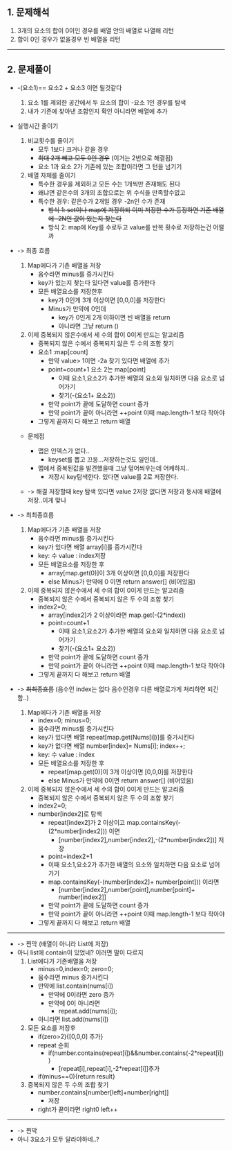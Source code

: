 ## 1. 문제해석
1. 3개의 요소의 합이 0이인 경우를 배열 안의 배열로 나열해 리턴
2. 합이 0인 경우가 없을경우 빈 배열을 리턴

---

## 2. 문제풀이
- -(요소1)== 요소2 + 요소3 이면 될것같다
   1. 요소 1를 제외한 공간에서 두 요소의 합이 -요소 1인 경우를 탐색
   2. 내가 기존에 찾아낸 조합인지 확인 아니라면 배열에 추가
- 실행시간 줄이기
  1. 비교횟수를 줄이기
      - 모두 1보다 크거나 같을 경우
      - ~~최대 2개 빼고 모두 0인 경우~~ (이거는 2번으로 해결됨)
      - 요소 1과 요소 2가 기존에 있는 조합이라면 그 턴을 넘기기
  2. 배열 자체를 줄이기
      - 특수한 경우을 제외하고 모든 수는 1개씩만 존재해도 된다
      - 왜냐면 같은수의 3개의 조합으로는 위 수식을 만족할수없고
      - 특수한 경우: 같은수가 2개일 경우 -2n인 수가 존재
        - ~~방식 1: set이나 map에 저장하되 이미 저장한 수가 등장하면 기존 배열에 -2N인 값이 있는지 찾는다~~
        - 방식 2: map에 Key를 수로두고 value를 반복 횟수로 저장하는건 어떨까

- -> 최종 흐름
  1. Map에다가 기존 배열을 저장
     - 음수라면 minus를 증가시킨다 
     - key가 있는지 찾는다 있다면 value를 증가한다
     - 모든 배열요소를 저장한후 
       - key가 0인게 3개 이상이면 [0,0,0]를 저장한다
       - Minus가 만약에 0인데 
         - key가 0인게 2개 이하이면 빈 배열을 return
         - 아니라면 그냥 return ()
  2. 이제 중복되지 않은수에서 세 수의 합이 0이게 만드는 알고리즘
     - 중복되지 않은 수에서 중복되지 않은 두 수의 조합 찾기
     - 요소1 :map[count]
       - 만약 value> 1이면 -2a 찾기 있다면 배열에 추가
       - point=count+1 요소 2는 map[point]
         - 이때 요소1,요소2가 추가한 배열의 요소와 일치하면 다음 요소로 넘어가기 
         - 찾기(-(요소1+ 요소2))
       - 만약 point가 끝에 도달하면 count 증가
       - 만약 point가 끝이 아니라면 ++point 이때 map.length-1 보다 작아야
     - 그렇게 끝까지 다 해보고 return 배열
  - 문제점
      - 맵은 인덱스가 없다..
          - keyset를 뽑고 끄응...저장하는것도 일인데..
      - 맵에서 중복된값을 발견했을때 그냥 덮어씌우는데 어케하지..
          - 저장시 key탐색한다. 있다면 value를 2로 저장한다.

  - -> 해결 저장할때 key 탐색 있다면 value 2저장 없다면 저장과 동시에 배열에 저장..이게 맞나
- -> 최최종흐름
    1. Map에다가 기존 배열을 저장
        - 음수라면 minus를 증가시킨다
        - key가 있다면 배열 array[i]를 증가시킨다
        - key: 수 value : index저장
        - 모든 배열요소를 저장한 후
            - array[map.get(0)]이 3개 이상이면 [0,0,0]를 저장한다
            - else Minus가 만약에 0 이면 return answer[] (비어있음)
    2. 이제 중복되지 않은수에서 세 수의 합이 0이게 만드는 알고리즘
        - 중복되지 않은 수에서 중복되지 않은 두 수의 조합 찾기
        - index2=0; 
            - array[index2]가 2 이상이라면 map.get(-(2*index))
            - point=count+1
                - 이때 요소1,요소2가 추가한 배열의 요소와 일치하면 다음 요소로 넘어가기
                - 찾기(-(요소1+ 요소2))
            - 만약 point가 끝에 도달하면 count 증가
            - 만약 point가 끝이 아니라면 ++point 이때 map.length-1 보다 작아야
        - 그렇게 끝까지 다 해보고 return 배열


- -> ~~최최종흐름~~ (음수인 index는 없다 음수인경우 다른 배열로가게 처리하면 되긴함..)
    1. Map에다가 기존 배열을 저장
        - index=0; minus=0;
        - 음수라면 minus를 증가시킨다
        - key가 있다면 배열 repeat[map.get(Nums[i])]를 증가시킨다
        - key가 없다면 배열 number[index]= Nums[i]; index++;
        - key: 수 value : index
        - 모든 배열요소를 저장한 후
            - repeat[map.get(0)]이 3개 이상이면 [0,0,0]를 저장한다
            - else Minus가 만약에 0이면 return answer[] (비어있음)
    2. 이제 중복되지 않은수에서 세 수의 합이 0이게 만드는 알고리즘
        - 중복되지 않은 수에서 중복되지 않은 두 수의 조합 찾기
        - index2=0;
        - number[index2]로 탐색
            - repeat[index2]가 2 이상이고 map.containsKey(-(2*number[index2])) 이면
              - [number[index2],number[index2],-(2*number[index2])] 저장
            - point=index2+1
            - 이때 요소1,요소2가 추가한 배열의 요소와 일치하면 다음 요소로 넘어가기
            - map.containsKey(-(number[index2]+ number[point])) 이라면
              - [number[index2],number[point],number[point]+ number[index2]]
            - 만약 point가 끝에 도달하면 count 증가
            - 만약 point가 끝이 아니라면 ++point 이때 map.length-1 보다 작아야
        - 그렇게 끝까지 다 해보고 return 배열
-----
- -> 찐막 (배열이 아니라 List에 저장)
- 아니 list에 contain이 있었네? 이러면 말이 다르지 
    1. List에다가 기존배열을 저장
       - minus=0,index=0; zero=0;
       - 음수라면 minus 증가시킨다
       - 만약에 list.contain(nums[i])
         - 만약에 0이라면 zero 증가
         - 만약에 0이 아니라면
           - repeat.add(nums[i]);
       - 아니라면 list.add(nums[i])
    2. 모든 요소를 저장후 
       - if(zero>2){[0,0,0] 추가}
       - repeat 순회
            - if(number.contains(repeat[i])&&number.contains(-2*repeat[i]))
              - [repeat[i],repeat[i],-2*repeat[i]]추가
       - if(minus==0){return result}
    3. 중복되지 않은 두 수의 조합 찾기
       - number.contains[number[left]+number[right]]
         - 저장
       - right가 끝이라면 right0 left++
-----
- -> 찐막
- 아니 3요소가 모두 달라야하네..?
       


